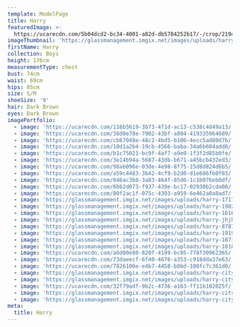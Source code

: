 ```yaml
---
template: ModelPage
title: Harry
featuredImage: >-
  https://ucarecdn.com/5b04dcd2-bc34-4001-a82d-db5784252b17/-/crop/2194x1488/163,101/-/preview/
imageThumbnail: 'https://glassmanagement.imgix.net/images/uploads/harry-161616161.jpg'
firstName: Harry
collection: Boys
height: 176cm
measurementType: chest
bust: 74cm
waist: 69cm
hips: 85cm
size: S/M
shoeSize: '9'
hair: Dark Brown
eyes: Dark Brown
imagePortfolio:
  - image: 'https://ucarecdn.com/116b5619-3b73-4f1d-ac13-c538c4d49a13/'
  - image: 'https://ucarecdn.com/38d0e78e-7902-43bf-a804-419335964609/'
  - image: 'https://ucarecdn.com/cb67040e-48c2-4bd5-b106-4ecc5ad80d7b/'
  - image: 'https://ucarecdn.com/10d1a2b4-19cb-4566-baba-34a6b604add8/'
  - image: 'https://ucarecdn.com/b1c75021-bc9f-4af7-a9e0-1f3f2d85b0fe/'
  - image: 'https://ucarecdn.com/3e14b94a-5687-43db-b671-a45bcb432ed3/'
  - image: 'https://ucarecdn.com/98ab096e-03de-4e98-8f75-15d8d824d6b5/'
  - image: 'https://ucarecdn.com/a59c4483-3b42-4cf9-b2d0-d1e686fb0f03/'
  - image: 'https://ucarecdn.com/046ac3b8-3a83-464f-85d6-1c1b076eb0df/'
  - image: 'https://ucarecdn.com/6b62d073-f937-439e-bc17-02930b2cda08/'
  - image: 'https://ucarecdn.com/80f2ac1f-075c-4393-a959-6e462a0a8ad7/'
  - image: 'https://glassmanagement.imgix.net/images/uploads/harry-1717171.jpg'
  - image: 'https://glassmanagement.imgix.net/images/uploads/harry-1982.jpg'
  - image: 'https://glassmanagement.imgix.net/images/uploads/harry-161616161.jpg'
  - image: 'https://glassmanagement.imgix.net/images/uploads/harry-jhjhjhjhj.jpg'
  - image: 'https://glassmanagement.imgix.net/images/uploads/harry-878787.jpg'
  - image: 'https://glassmanagement.imgix.net/images/uploads/harry-191919191.jpg'
  - image: 'https://glassmanagement.imgix.net/images/uploads/harry-1873827.jpg'
  - image: 'https://glassmanagement.imgix.net/images/uploads/harry-181818181.jpg'
  - image: 'https://ucarecdn.com/a6d00e80-820f-4199-bc05-778f30962365/'
  - image: 'https://ucarecdn.com/73daeecf-6f40-4676-a353-c918dda37e63/'
  - image: 'https://ucarecdn.com/7826106e-e4b7-4458-b8bd-108fc7c361d0/'
  - image: 'https://glassmanagement.imgix.net/images/uploads/harry-city-1.jpg'
  - image: 'https://glassmanagement.imgix.net/images/uploads/harry-city-6.jpg'
  - image: 'https://ucarecdn.com/32f79adf-9b2c-4736-a163-ff11b102025f/'
  - image: 'https://glassmanagement.imgix.net/images/uploads/harry-city-.jpg'
  - image: 'https://glassmanagement.imgix.net/images/uploads/harry-city-5.jpg'
meta:
  title: Harry
---
```


